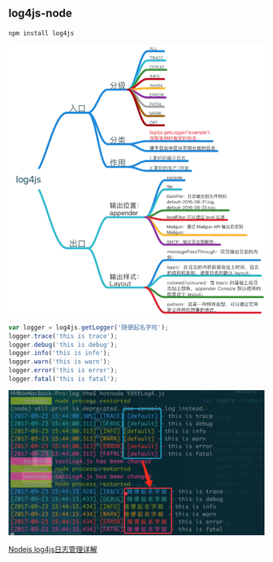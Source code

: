 ## log4js-node
```shell
npm install log4js
```

![Info](./info.webp)

```js
var logger = log4js.getLogger('随便起名字啦');
logger.trace('this is trace');
logger.debug('this is debug');
logger.info('this is info');
logger.warn('this is warn');
logger.error('this is error');
logger.fatal('this is fatal');
```
![Log](./log.webp)

[Nodejs log4js日志管理详解](https://www.jianshu.com/p/9604d08db899)

